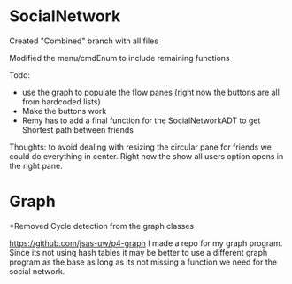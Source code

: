 # SocialNetwork
Created "Combined" branch with all files

Modified the menu/cmdEnum to include remaining functions

Todo:
- use the graph to populate the flow panes
(right now the buttons are all from hardcoded lists)
- Make the buttons work
- Remy has to add a final function for the SocialNetworkADT to get Shortest path between friends

Thoughts: to avoid dealing with resizing the circular pane for friends we could do everything in center. Right now the show all users option opens in the right pane. 

# Graph

*Removed Cycle detection from the graph classes

https://github.com/jsas-uw/p4-graph
I made a repo for my graph program. 
Since its not using hash tables it may be 
better to use a different graph program as 
the base as long as its not missing
a function we need for the social network.
